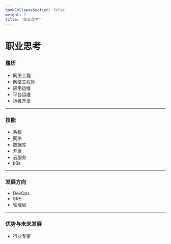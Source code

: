 ```yaml
---
bookCollapseSection: false
weight: 2
title: "职业思考"
---
```


# 职业思考

### 履历

* 网络工程
* 网络工程师
* 应用运维
* 平台运维
* 运维开发

***

### 技能

* 系统
* 网络
* 数据库
* 开发
* 云服务
* k8s

***

### 发展方向

* DevOps
* SRE
* 管理层

***

### 优势与未来发展

* 行业专家